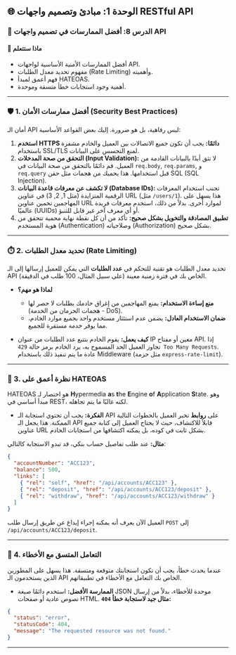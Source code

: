 ## 🌐 الوحدة 1: مبادئ وتصميم واجهات RESTful API

### 📘 الدرس 8: أفضل الممارسات في تصميم واجهات API

#### 🧠 **ماذا ستتعلم**
* أفضل الممارسات الأمنية الأساسية لواجهات API.
* مفهوم تحديد معدل الطلبات (Rate Limiting) وأهميته.
* فهم أعمق لمبدأ HATEOAS.
* أهمية وجود استجابات خطأ متسقة وموحدة.

---
### 🛡️ 1. أفضل ممارسات الأمان (Security Best Practices)
أمان الـ API ليس رفاهية، بل هو ضرورة. إليك بعض القواعد الأساسية:

1.  **استخدم HTTPS دائمًا:** يجب أن تكون جميع الاتصالات بين العميل والخادم مشفرة باستخدام SSL/TLS لمنع التجسس على البيانات.
2.  **التحقق من صحة المدخلات (Input Validation):** لا تثق أبدًا بالبيانات القادمة من العميل. قم دائمًا بالتحقق من صحة البيانات في `req.body`, `req.params`, و `req.query` قبل استخدامها. هذا يحميك من هجمات مثل حقن SQL (SQL Injection).
3.  **لا تكشف عن معرفات قاعدة البيانات (Database IDs):** تجنب استخدام المعرفات الرقمية المتزايدة (مثل 1, 2, 3) في عناوين URL (مثل `/users/1`). هذا يسهل على المهاجمين تخمين عناوين URL لموارد أخرى. بدلاً من ذلك، استخدم معرفات فريدة عالميًا (UUIDs) أو أي معرف آخر غير قابل للتنبؤ.
4.  **تطبيق المصادقة والتخويل بشكل صحيح:** تأكد من أن كل نقطة نهاية محمية تتحقق من هوية المستخدم (Authentication) وصلاحياته (Authorization) بشكل صحيح.

---
### ⏱️ 2. تحديد معدل الطلبات (Rate Limiting)
تحديد معدل الطلبات هو تقنية للتحكم في **عدد الطلبات** التي يمكن للعميل إرسالها إلى الـ API الخاص بك في فترة زمنية معينة (على سبيل المثال، 100 طلب في الدقيقة).

* **لماذا هو مهم؟**
    * **منع إساءة الاستخدام:** يمنع المهاجمين من إغراق خادمك بطلبات لا حصر لها (هجمات الحرمان من الخدمة - DoS).
    * **ضمان الاستخدام العادل:** يضمن عدم استئثار مستخدم واحد بجميع موارد الخادم، مما يوفر خدمة مستقرة للجميع.

* **كيف يعمل:** يقوم الخادم بتتبع عدد الطلبات من عنوان IP معين أو مفتاح API. إذا تجاوز العميل الحد المسموح به، يرد الخادم برمز حالة `429 Too Many Requests`. عادة ما يتم تنفيذ ذلك باستخدام Middleware (مثل حزمة `express-rate-limit`).

---
### 🔗 3. نظرة أعمق على HATEOAS
HATEOAS هو اختصار لـ **H**ypermedia **a**s **t**he **E**ngine **o**f **A**pplication **S**tate. وهو مبدأ أساسي في REST، لكنه غالبًا ما يتم تجاهله.

* **الفكرة:** يجب أن تحتوي استجابة الـ API على **روابط** تخبر العميل بالخطوات التالية الممكنة. هذا يجعل الـ API قابلاً للاكتشاف، حيث لا يحتاج العميل إلى كتابة جميع عناوين URL بشكل ثابت في كوده، بل يمكنه اكتشافها من استجابات الخادم.

**مثال:** عند طلب تفاصيل حساب بنكي، قد تبدو الاستجابة كالتالي:
```json
{
  "accountNumber": "ACC123",
  "balance": 500,
  "links": [
    { "rel": "self", "href": "/api/accounts/ACC123" },
    { "rel": "deposit", "href": "/api/accounts/ACC123/deposit" },
    { "rel": "withdraw", "href": "/api/accounts/ACC123/withdraw" }
  ]
}
```
العميل الآن يعرف أنه يمكنه إجراء إيداع عن طريق إرسال طلب `POST` إلى `/api/accounts/ACC123/deposit`.

---
### 🚨 4. التعامل المتسق مع الأخطاء
عندما يحدث خطأ، يجب أن تكون استجابتك متوقعة ومتسقة. هذا يسهل على المطورين الذين يستخدمون الـ API الخاص بك التعامل مع الأخطاء في تطبيقاتهم.

* **الممارسة الأفضل:** استخدم دائمًا صيغة JSON موحدة للأخطاء، بدلاً من إرسال نصوص عادية أو صفحات HTML.
**مثال جيد لاستجابة خطأ `404`:**
```json
{
  "status": "error",
  "statusCode": 404,
  "message": "The requested resource was not found."
}
```

---